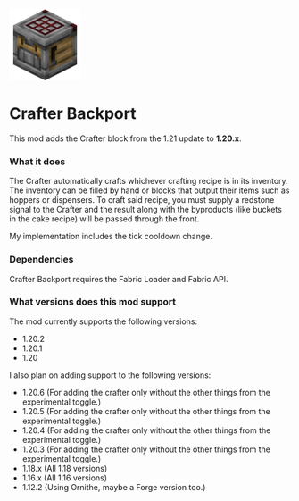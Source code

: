 <img src="./src/main/resources/assets/crafter_backport/icon.png" width="128">

# Crafter Backport

This mod adds the Crafter block from the 1.21 update to **1.20.x**.

### What it does

The Crafter automatically crafts whichever crafting recipe is in its inventory. The inventory can be filled by hand or blocks that output their items such as hoppers or dispensers. To craft said recipe, you must supply a redstone signal to the Crafter and the result along with the byproducts (like buckets in the cake recipe) will be passed through the front.

My implementation includes the tick cooldown change.

### Dependencies

Crafter Backport requires the Fabric Loader and Fabric API.

### What versions does this mod support

The mod currently supports the following versions:

* 1.20.2
* 1.20.1
* 1.20

I also plan on adding support to the following versions:

* 1.20.6 (For adding the crafter only without the other things from the experimental toggle.)
* 1.20.5 (For adding the crafter only without the other things from the experimental toggle.)
* 1.20.4 (For adding the crafter only without the other things from the experimental toggle.)
* 1.20.3 (For adding the crafter only without the other things from the experimental toggle.)
* 1.18.x (All 1.18 versions)
* 1.16.x (All 1.16 versions)
* 1.12.2 (Using Ornithe, maybe a Forge version too.)
